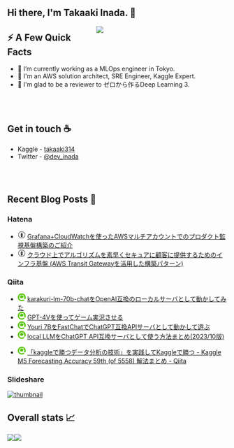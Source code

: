 ## Hi there, I'm Takaaki Inada. 👋

<img align="right" src="images/zerod3.jpg" width="300px" />
<h2>⚡️ A Few Quick Facts</h2>
<ul>
<li>🔭 I’m currently working as a MLOps engineer in Tokyo.</li>
<li>🧐 I'm an AWS solution architect, SRE Engineer, Kaggle Expert.</li>
<li>🎉 I'm glad to be a reviewer to ゼロから作るDeep Learning 3.</li>
</ul>
<br/>
<br/>

## Get in touch :coffee:
- Kaggle - [takaaki314](https://www.kaggle.com/takaaki314)
- Twitter - [@dev_inada](https://twitter.com/dev_inada)
<br/>
<br/>

## Recent Blog Posts :book:
### Hatena
* <img src="./images/hatena.png" width=18> [Grafana+CloudWatchを使ったAWSマルチアカウントでのプロダクト監視基盤構築のご紹介](https://tech.acesinc.co.jp/entry/2022/04/12/122321)
* <img src="./images/hatena.png" width=18> [クラウド上でアルゴリズムを素早くセキュアに顧客に提供するためのインフラ基盤 (AWS Transit Gatewayを活用した構築パターン)](https://tech.acesinc.co.jp/entry/2021/10/18/144813)

### Qiita
<!--[START github.com/ikawaha/feedsnippet]--><!--[2024-03-12T14:14:35Z]-->
* ![](./images/qiita.png) [karakuri-lm-70b-chatをOpenAI互換のローカルサーバとして動かしてみた](https://qiita.com/takaaki_inada/items/3a22b982a3541e6f214c)
* ![](./images/qiita.png) [GPT-4Vを使ってゲーム実況させる](https://qiita.com/takaaki_inada/items/3589ff88914f01fe8414)
* ![](./images/qiita.png) [Youri 7BをFastChatでChatGPT互換APIサーバとして動かして遊ぶ](https://qiita.com/takaaki_inada/items/fcb63da369b5bfd8a3cf)
* ![](./images/qiita.png) [local LLMをChatGPT API互換サーバとして使う方法まとめ(2023/10版)](https://qiita.com/takaaki_inada/items/a918ca6984e832bc9741)
<!--[END github.com/ikawaha/feedsnippet]-->
* ![](./images/qiita.png) [「kaggleで勝つデータ分析の技術」を実践してKaggleで勝つ - Kaggle M5 Forecasting Accuracy 59th (of 5558) 解法まとめ - Qiita](https://qiita.com/takaaki_inada/items/3f822737cf306a7bbce9)

### Slideshare
[![thumbnail](https://image.slidesharecdn.com/jawsuglt20220520-220519201801-2ae62c2d/85/amazonmanagedgrafanaaws-1-320.jpg)](https://www.slideshare.net/takaakiinada/amazonmanagedgrafanaaws-251816665)

## Overall stats :chart_with_upwards_trend:

<a href="https://github.com/anuraghazra/github-readme-stats">
  <img align="left" src="https://github-readme-stats.vercel.app/api?username=takaaki-inada&theme=tokyonight&count_private=true&show_icons=true" />
</a>
<a href="https://github.com/anuraghazra/github-readme-stats">
  <img align="left" src="https://github-readme-stats.vercel.app/api/top-langs/?username=takaaki-inada&theme=tokyonight&hide=jupyter%20notebook" />
</a>

<!--
**takaaki-inada/takaaki-inada** is a ✨ _special_ ✨ repository because its `README.md` (this file) appears on your GitHub profile.

Here are some ideas to get you started:

- 🔭 I’m currently working on ...
- 🌱 I’m currently learning ...
- 👯 I’m looking to collaborate on ...
- 🤔 I’m looking for help with ...
- 💬 Ask me about ...
- 📫 How to reach me: ...
- 😄 Pronouns: ...
- ⚡ Fun fact: ...
-->
